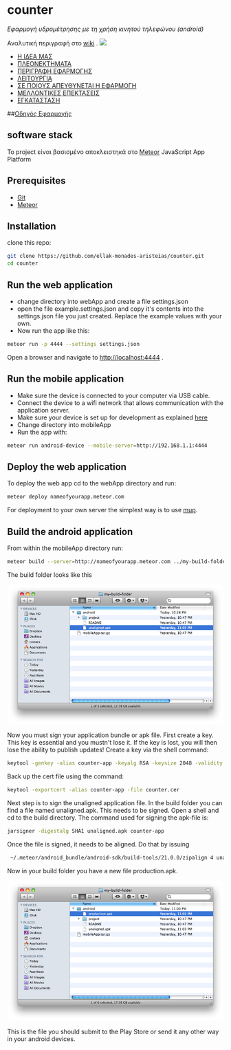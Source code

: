 # counter
*Εφαρμογή υδρομέτρησης με τη χρήση κινητού τηλεφώνου (android)*

Αναλυτική περιγραφή στο [wiki](https://github.com/ellak-monades-aristeias/counter/wiki) .
<img src="http://levadia.gr/wp-content/uploads/2014/05/logocounter.png">

* [Η ΙΔΕΑ ΜΑΣ](https://github.com/ellak-monades-aristeias/counter/wiki/%CE%95%CF%86%CE%B1%CF%81%CE%BC%CE%BF%CE%B3%CE%AE%CF%82-%CF%85%CE%B4%CF%81%CE%BF%CE%BC%CE%AD%CF%84%CF%81%CE%B7%CF%83%CE%B7%CF%82-%CE%BC%CE%B5-%CF%84%CE%B7%CE%BD-%CF%87%CF%81%CE%AE%CF%83%CE%B7-%CE%BA%CE%B9%CE%BD%CE%B7%CF%84%CE%BF%CF%8D-%CF%84%CE%B7%CE%BB%CE%B5%CF%86%CF%8E%CE%BD%CE%BF%CF%85-(android))
* [ΠΛΕΟΝΕΚΤΗΜΑΤΑ](https://github.com/ellak-monades-aristeias/counter/wiki/%CE%A0%CE%BB%CE%B5%CE%BF%CE%BD%CE%B5%CE%BA%CF%84%CE%AE%CE%BC%CE%B1%CF%84%CE%B1)
* [ΠΕΡΙΓΡΑΦΗ ΕΦΑΡΜΟΓΗΣ](https://github.com/ellak-monades-aristeias/counter/wiki/%CE%A0%CE%B5%CF%81%CE%B9%CE%B3%CF%81%CE%B1%CF%86%CE%AE-%CE%B5%CF%86%CE%B1%CF%81%CE%BC%CE%BF%CE%B3%CE%AE%CF%82)
* [ΛΕΙΤΟΥΡΓΙΑ](https://github.com/ellak-monades-aristeias/counter/wiki/%CE%9B%CE%B5%CE%B9%CF%84%CE%BF%CF%85%CF%81%CE%B3%CE%AF%CE%B5%CF%82)
* [ΣΕ ΠΟΙΟΥΣ ΑΠΕΥΘΥΝΕΤΑΙ Η ΕΦΑΡΜΟΓΗ](https://github.com/ellak-monades-aristeias/counter/wiki/%CE%A3%CE%B5-%CF%80%CE%BF%CE%B9%CE%BF%CF%8D%CF%82-%CE%B1%CF%80%CE%B5%CF%85%CE%B8%CF%8D%CE%BD%CE%B5%CF%84%CE%B1%CE%B9-%CE%B7-%CE%B5%CF%86%CE%B1%CF%81%CE%BC%CE%BF%CE%B3%CE%AE)
* [ΜΕΛΛΟΝΤΙΚΕΣ ΕΠΕΚΤΑΣΕΙΣ](https://github.com/ellak-monades-aristeias/counter/wiki/%CE%9C%CE%B5%CE%BB%CE%BB%CE%BF%CE%BD%CF%84%CE%B9%CE%BA%CE%AD%CF%82-%CE%B5%CF%80%CE%B5%CE%BA%CF%84%CE%AC%CF%83%CE%B5%CE%B9%CF%82)
* [ΕΓΚΑΤΑΣΤΑΣΗ](https://github.com/ellak-monades-aristeias/counter/wiki/%CE%99nstallation)

##[Οδηγός Εφαρμογής ](https://github.com/ellak-monades-aristeias/counter/wiki/%CE%9F%CE%B4%CE%B7%CE%B3%CF%8C%CF%82-%CE%95%CF%86%CE%B1%CF%81%CE%BC%CE%BF%CE%B3%CE%AE%CF%82)

## software stack

To project είναι βασισμένο αποκλειστηκά στο [Meteor](https://www.meteor.com/) JavaScript App Platform

## Prerequisites

* [Git](http://git-scm.com/book/en/v2/Getting-Started-Installing-Git)
* [Meteor](https://www.meteor.com/install)

## Installation

clone this repo:

```sh
git clone https://github.com/ellak-monades-aristeias/counter.git
cd counter
```
## Run the web application

* change directory into webApp and create a file settings.json
* open the file example.settings.json and copy it's contents into the settings.json file you just created.
Replace the example values with your own.
* Now run the app like this:

```sh
meteor run -p 4444 --settings settings.json
```
Open a browser and navigate to [http://localhost:4444](http://localhost:4444) .

## Run the mobile application

* Make sure the device is connected to your computer via USB cable.
* Connect the device to a wifi network that allows communication with the application server.
* Make sure your device is set up for development as explained [here](http://developer.android.com/tools/device.html#setting-up)
* Change directory into mobileApp
* Run the app with:

```sh
meteor run android-device --mobile-server=http://192.168.1.1:4444
```

## Deploy the web application

To deploy the web app cd to the webApp directory and run:

```sh
meteor deploy nameofyourapp.meteor.com
```

For deployment to your own server the simplest way is to use [mup](https://github.com/arunoda/meteor-up).

## Build the android application

From within the mobileApp directory run:

```sh
meteor build --server=http://nameofyourapp.meteor.com ../my-build-folder
```

The build folder looks like this

![build folder](README-imgs/buildfolder.png)

Now you must sign your application bundle or apk file.
First create a key. This key is essential and you mustn't lose it. If the key is lost, you will then lose the ability to publish updates! Create a key via the shell command:

```sh
keytool -genkey -alias counter-app -keyalg RSA -keysize 2048 -validity 10000
```
Back up the cert file using the command:

```sh
keytool -exportcert -alias counter-app -file counter.cer
```

Next step is to sign the unaligned application file. In the build folder you can find a file named unaligned.apk. This needs to be signed. Open a shell and cd to the build directory. The command used for signing the apk-file is: 

```sh
jarsigner -digestalg SHA1 unaligned.apk counter-app
```

Once the file is signed, it needs to be aligned. Do that by issuing

```sh
 ~/.meteor/android_bundle/android-sdk/build-tools/21.0.0/zipalign 4 unaligned.apk production.apk
 ```

 Now in your build folder you have a new file production.apk.

![build folder](README-imgs/buildfolderproduction.png)

This is the file you should submit to the Play Store or send it any other way in your android devices.

